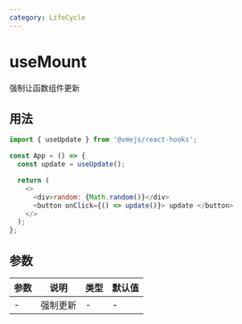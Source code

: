 ```yaml
---
category: LifeCycle
---
```


# useMount

强制让函数组件更新

## 用法

```js
import { useUpdate } from '@vmejs/react-hooks';

const App = () => {
  const update = useUpdate();

  return (
    <>
      <div>random: {Math.random()}</div>
      <button onClick={() => update()}> update </button>
    </>
  );
};
```

## 参数

| 参数 | 说明     | 类型 | 默认值 |
| ---- | -------- | ---- | ------ |
| -    | 强制更新 | -    | -      |
